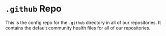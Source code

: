 # `.github` Repo

This is the config repo for the `.github` directory in all of our repositories. It contains the default community health files for all of our repositories.